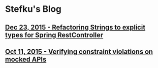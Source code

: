 # Stefku's Blog
## [Dec 23, 2015 - Refactoring Strings to explicit types for Spring RestController](./20151223/README.md)
## [Oct 11, 2015 - Verifying constraint violations on mocked APIs](./20151011/README.md)